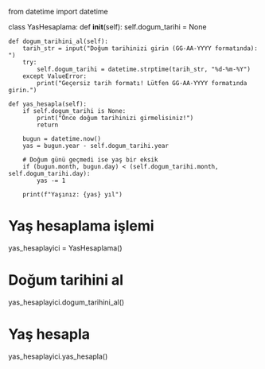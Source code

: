 from datetime import datetime

class YasHesaplama:
    def __init__(self):
        self.dogum_tarihi = None

    def dogum_tarihini_al(self):
        tarih_str = input("Doğum tarihinizi girin (GG-AA-YYYY formatında): ")
        try:
            self.dogum_tarihi = datetime.strptime(tarih_str, "%d-%m-%Y")
        except ValueError:
            print("Geçersiz tarih formatı! Lütfen GG-AA-YYYY formatında girin.")

    def yas_hesapla(self):
        if self.dogum_tarihi is None:
            print("Önce doğum tarihinizi girmelisiniz!")
            return
        
        bugun = datetime.now()
        yas = bugun.year - self.dogum_tarihi.year

        # Doğum günü geçmedi ise yaş bir eksik
        if (bugun.month, bugun.day) < (self.dogum_tarihi.month, self.dogum_tarihi.day):
            yas -= 1

        print(f"Yaşınız: {yas} yıl")

# Yaş hesaplama işlemi
yas_hesaplayici = YasHesaplama()

# Doğum tarihini al
yas_hesaplayici.dogum_tarihini_al()

# Yaş hesapla
yas_hesaplayici.yas_hesapla()
